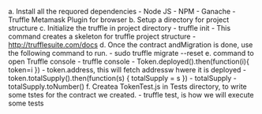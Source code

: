 a. Install all the requored dependencies
    - Node JS
    - NPM
    - Ganache
    - Truffle
    Metamask Plugin for browser
b. Setup a directory for project structure
c. Initialize the truffle in project directory
    - truffle init
    - This command creates a skeleton for truffle project structure
    - http://trufflesuite.com/docs
d. Once the contract andMigration is done, use the following command to run.
    - sudo truffle migrate --reset
e. command to open Truffle console
    - truffle console
    - Token.deployed().then(function(i){ token=i })
    - token.address, this will fetch addressw hwere it is deployed
    - token.totalSupply().then(function(s) { totalSupply = s })
    - totalSupply
    - totalSupply.toNumber()
f. Createa TokenTest.js in Tests directory, to write some tstes for the contract we created.
    - truffle test, is how we will execute some tests